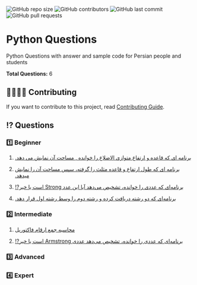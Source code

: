<p>
<img alt="GitHub repo size" src="https://img.shields.io/github/repo-size/PyFarsi/Python-Questions">
<img alt="GitHub contributors" src="https://img.shields.io/github/contributors/PyFarsi/Python-Questions">
<img alt="GitHub last commit" src="https://img.shields.io/github/last-commit/PyFarsi/Python-Questions">
<img alt="GitHub pull requests" src="https://img.shields.io/github/issues-pr/PyFarsi/Python-Questions">
</p>

# Python Questions
Python Questions with answer and sample code for Persian people and students

**Total Questions:** 6

## 👨‍👨‍👦‍👦 Contributing
If you want to contribute to this project, read [Contributing Guide](CONTRIBUTING.md).

## ⁉️ Questions

### 1️⃣ Beginner
1. [<p dir="rtl">برنامه ای که قاعده و ارتفاع متوازی الاضلاع را خوانده , مساحت آن نمایش می دهد.</p>](Beginner/Question-1)
2. [<p dir="rtl">برنامه ای که طول ارتفاع و قاعده مثلث را گرفته، سپس مساحت آن را نمایش میدهد.</p>](Beginner/Question-2)
3. [<p dir="rtl">برنامه‌ای که عددی را خوانده، تشخیص می‌دهد آیا این عدد Strong است یا خیر⁉️</p>](Beginner/Question-3)
4. [<p dir="rtl">برنامه‌ای که دو رشته دریافت کرده و رشته دوم را وسط رشته اول قرار دهد.</p>](Beginner/Question-4)

### 2️⃣ Intermediate
1. [<p dir="rtl">محاسبه جمع ارقام فاکتوریل</p>](Intermediate/Question-1)
2. [<p dir="rtl">برنامه‌ای که عددی را خوانده، تشخیص می‌دهد عددی Armstrong است یا خیر⁉️</p>](Intermediate/Question-2)

### 3️⃣ Advanced

### 4️⃣ Expert
